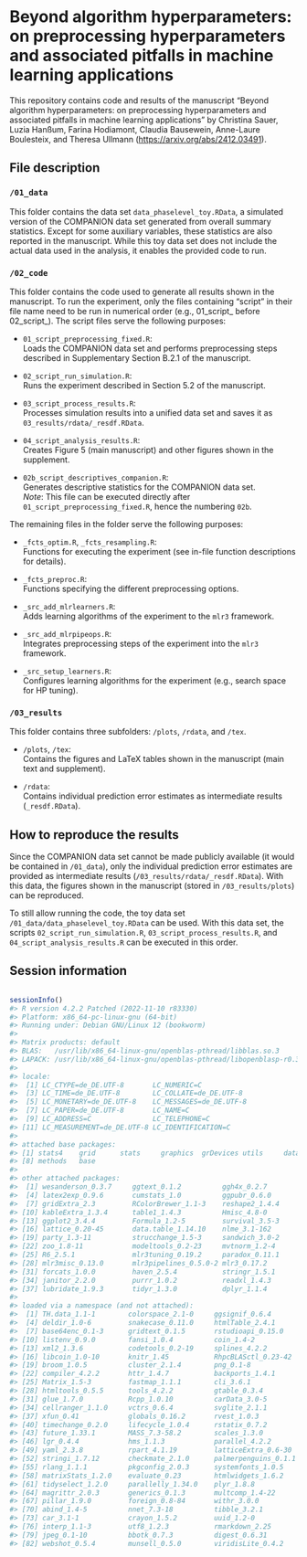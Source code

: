 
<!-- README.md is generated from README.Rmd. Please edit that file. -->

# Beyond algorithm hyperparameters: on preprocessing hyperparameters and associated pitfalls in machine learning applications

<!-- badges: start -->
<!-- badges: end -->

This repository contains code and results of the manuscript “Beyond
algorithm hyperparameters: on preprocessing hyperparameters and
associated pitfalls in machine learning applications” by Christina
Sauer, Luzia Hanßum, Farina Hodiamont, Claudia Bausewein, Anne-Laure
Boulesteix, and Theresa Ullmann (<https://arxiv.org/abs/2412.03491>).

## File description

### `/01_data`

This folder contains the data set `data_phaselevel_toy.RData`, a
simulated version of the COMPANION data set generated from overall
summary statistics. Except for some auxiliary variables, these
statistics are also reported in the manuscript. While this toy data set
does not include the actual data used in the analysis, it enables the
provided code to run.

### `/02_code`

This folder contains the code used to generate all results shown in the
manuscript. To run the experiment, only the files containing “script” in
their file name need to be run in numerical order (e.g., 01_script\_
before 02_script\_). The script files serve the following purposes:

- `01_script_preprocessing_fixed.R`:  
  Loads the COMPANION data set and performs preprocessing steps
  described in Supplementary Section B.2.1 of the manuscript.

- `02_script_run_simulation.R`:  
  Runs the experiment described in Section 5.2 of the manuscript.

- `03_script_process_results.R`:  
  Processes simulation results into a unified data set and saves it as
  `03_results/rdata/_resdf.RData`.

- `04_script_analysis_results.R`:  
  Creates Figure 5 (main manuscript) and other figures shown in the
  supplement.

- `02b_script_descriptives_companion.R`:  
  Generates descriptive statistics for the COMPANION data set.  
  *Note*: This file can be executed directly after
  `01_script_preprocessing_fixed.R`, hence the numbering `02b`.

The remaining files in the folder serve the following purposes:

- `_fcts_optim.R`, `_fcts_resampling.R`:  
  Functions for executing the experiment (see in-file function
  descriptions for details).

- `_fcts_preproc.R`:  
  Functions specifying the different preprocessing options.

- `_src_add_mlrlearners.R`:  
  Adds learning algorithms of the experiment to the `mlr3` framework.

- `_src_add_mlrpipeops.R`:  
  Integrates preprocessing steps of the experiment into the `mlr3`
  framework.

- `_src_setup_learners.R`:  
  Configures learning algorithms for the experiment (e.g., search space
  for HP tuning).

### `/03_results`

This folder contains three subfolders: `/plots`, `/rdata`, and `/tex`.

- `/plots`, `/tex`:  
  Contains the figures and LaTeX tables shown in the manuscript (main
  text and supplement).

- `/rdata`:  
  Contains individual prediction error estimates as intermediate results
  (`_resdf.RData`).

## How to reproduce the results

Since the COMPANION data set cannot be made publicly available (it would
be contained in `/01_data`), only the individual prediction error
estimates are provided as intermediate results
(`/03_results/rdata/_resdf.RData`). With this data, the figures shown in
the manuscript (stored in `/03_results/plots`) can be reproduced.

To still allow running the code, the toy data set
`/01_data/data_phaselevel_toy.RData` can be used. With this data set,
the scripts `02_script_run_simulation.R`, `03_script_process_results.R`,
and `04_script_analysis_results.R` can be executed in this order.

## Session information

<!-- What is special about using `README.Rmd` instead of just `README.md`? You can include R chunks like so: -->

``` r

sessionInfo()
#> R version 4.2.2 Patched (2022-11-10 r83330)
#> Platform: x86_64-pc-linux-gnu (64-bit)
#> Running under: Debian GNU/Linux 12 (bookworm)
#> 
#> Matrix products: default
#> BLAS:   /usr/lib/x86_64-linux-gnu/openblas-pthread/libblas.so.3
#> LAPACK: /usr/lib/x86_64-linux-gnu/openblas-pthread/libopenblasp-r0.3.21.so
#> 
#> locale:
#>  [1] LC_CTYPE=de_DE.UTF-8       LC_NUMERIC=C              
#>  [3] LC_TIME=de_DE.UTF-8        LC_COLLATE=de_DE.UTF-8    
#>  [5] LC_MONETARY=de_DE.UTF-8    LC_MESSAGES=de_DE.UTF-8   
#>  [7] LC_PAPER=de_DE.UTF-8       LC_NAME=C                 
#>  [9] LC_ADDRESS=C               LC_TELEPHONE=C            
#> [11] LC_MEASUREMENT=de_DE.UTF-8 LC_IDENTIFICATION=C       
#> 
#> attached base packages:
#> [1] stats4    grid      stats     graphics  grDevices utils     datasets 
#> [8] methods   base     
#> 
#> other attached packages:
#>  [1] wesanderson_0.3.7     ggtext_0.1.2          ggh4x_0.2.7          
#>  [4] latex2exp_0.9.6       cumstats_1.0          ggpubr_0.6.0         
#>  [7] gridExtra_2.3         RColorBrewer_1.1-3    reshape2_1.4.4       
#> [10] kableExtra_1.3.4      table1_1.4.3          Hmisc_4.8-0          
#> [13] ggplot2_3.4.4         Formula_1.2-5         survival_3.5-3       
#> [16] lattice_0.20-45       data.table_1.14.10    nlme_3.1-162         
#> [19] party_1.3-11          strucchange_1.5-3     sandwich_3.0-2       
#> [22] zoo_1.8-11            modeltools_0.2-23     mvtnorm_1.2-4        
#> [25] R6_2.5.1              mlr3tuning_0.19.2     paradox_0.11.1       
#> [28] mlr3misc_0.13.0       mlr3pipelines_0.5.0-2 mlr3_0.17.2          
#> [31] forcats_1.0.0         haven_2.5.4           stringr_1.5.1        
#> [34] janitor_2.2.0         purrr_1.0.2           readxl_1.4.3         
#> [37] lubridate_1.9.3       tidyr_1.3.0           dplyr_1.1.4          
#> 
#> loaded via a namespace (and not attached):
#>  [1] TH.data_1.1-1        colorspace_2.1-0     ggsignif_0.6.4      
#>  [4] deldir_1.0-6         snakecase_0.11.0     htmlTable_2.4.1     
#>  [7] base64enc_0.1-3      gridtext_0.1.5       rstudioapi_0.15.0   
#> [10] listenv_0.9.0        fansi_1.0.4          coin_1.4-2          
#> [13] xml2_1.3.6           codetools_0.2-19     splines_4.2.2       
#> [16] libcoin_1.0-10       knitr_1.45           RhpcBLASctl_0.23-42 
#> [19] broom_1.0.5          cluster_2.1.4        png_0.1-8           
#> [22] compiler_4.2.2       httr_1.4.7           backports_1.4.1     
#> [25] Matrix_1.5-3         fastmap_1.1.1        cli_3.6.1           
#> [28] htmltools_0.5.5      tools_4.2.2          gtable_0.3.4        
#> [31] glue_1.7.0           Rcpp_1.0.10          carData_3.0-5       
#> [34] cellranger_1.1.0     vctrs_0.6.4          svglite_2.1.1       
#> [37] xfun_0.41            globals_0.16.2       rvest_1.0.3         
#> [40] timechange_0.2.0     lifecycle_1.0.4      rstatix_0.7.2       
#> [43] future_1.33.1        MASS_7.3-58.2        scales_1.3.0        
#> [46] lgr_0.4.4            hms_1.1.3            parallel_4.2.2      
#> [49] yaml_2.3.8           rpart_4.1.19         latticeExtra_0.6-30 
#> [52] stringi_1.7.12       checkmate_2.1.0      palmerpenguins_0.1.1
#> [55] rlang_1.1.1          pkgconfig_2.0.3      systemfonts_1.0.5   
#> [58] matrixStats_1.2.0    evaluate_0.23        htmlwidgets_1.6.2   
#> [61] tidyselect_1.2.0     parallelly_1.34.0    plyr_1.8.8          
#> [64] magrittr_2.0.3       generics_0.1.3       multcomp_1.4-22     
#> [67] pillar_1.9.0         foreign_0.8-84       withr_3.0.0         
#> [70] abind_1.4-5          nnet_7.3-18          tibble_3.2.1        
#> [73] car_3.1-1            crayon_1.5.2         uuid_1.2-0          
#> [76] interp_1.1-3         utf8_1.2.3           rmarkdown_2.25      
#> [79] jpeg_0.1-10          bbotk_0.7.3          digest_0.6.31       
#> [82] webshot_0.5.4        munsell_0.5.0        viridisLite_0.4.2
```

<!-- You'll still need to render `README.Rmd` regularly, to keep `README.md` up-to-date. `devtools::build_readme()` is handy for this. You could also use GitHub Actions to re-render `README.Rmd` every time you push. An example workflow can be found here: <https://github.com/r-lib/actions/tree/v1/examples>. -->
<!-- You can also embed plots, for example: -->
<!-- ```{r pressure, echo = FALSE} -->
<!-- plot(pressure) -->
<!-- ``` -->
<!-- In that case, don't forget to commit and push the resulting figure files, so they display on GitHub. -->
